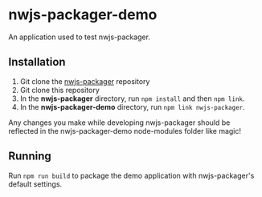 # nwjs-packager-demo
An application used to test nwjs-packager.

## Installation

1. Git clone the [nwjs-packager](https://github.com/charlielee/nwjs-packager) repository
2. Git clone this repository
3. In the **nwjs-packager** directory, run `npm install` and then `npm link`.
4. In the **nwjs-packager-demo** directory, run `npm link nwjs-packager`.

Any changes you make while developing nwjs-packager should be reflected in the nwjs-packager-demo node-modules folder like magic!

## Running

Run `npm run build` to package the demo application with nwjs-packager's default settings.
